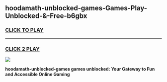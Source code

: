 
## hoodamath-unblocked-games-Games-Play-Unblocked-&-Free-b6gbx
<h3>
<a href="https://premium76.site?title=hoodamath-unblocked-games&ref=24A">CLICK TO PLAY</a></h3>
<hr>

<h3>
<a href="https://premium76.site?title=hoodamath-unblocked-games&ref=24A">CLICK 2 PLAY</a>
  
</h3>

<a href="https://premium76.site?title=hoodamath-unblocked-games&ref=24A"><img src="https://clearcache.store/games.png"></a>


**hoodamath-unblocked-games games unblocked: Your Gateway to Fun and Accessible Online Gaming**
